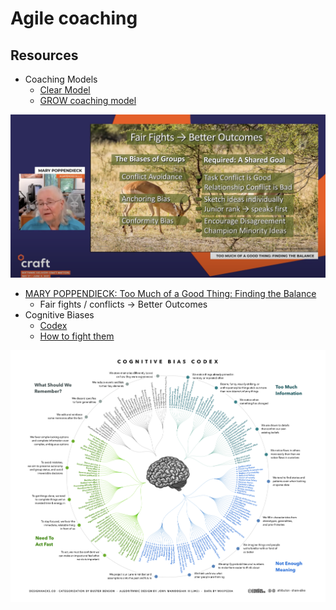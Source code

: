 # Agile coaching

## Resources

* Coaching Models
  * [Clear Model](https://www.businessballs.com/coaching-and-mentoring/clear-model/)
  * [GROW coaching model](https://www.yourcoach.be/en/coaching-tools/grow-coaching-model/)

![](../.gitbook/assets/image%20%28631%29.png)

* [MARY POPPENDIECK: Too Much of a Good Thing: Finding the Balance](https://youtu.be/gxKF26irjjQ)
  * Fair fights / conflicts -&gt; Better Outcomes
* Cognitive Biases
  * [Codex](https://www.teachthought.com/critical-thinking/the-cognitive-bias-codex-a-visual-of-180-cognitive-biases/)
  * [How to fight them](https://productiveclub.com/cognitive-biases/)

![](../.gitbook/assets/image%20%28632%29.png)


